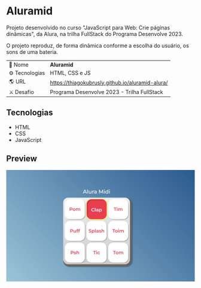 # Aluramid
<p>Projeto desenvolvido no curso "JavaScript para Web: Crie páginas dinâmicas", da Alura, na trilha FullStack do Programa Desenvolve 2023.</p>
<p>O projeto reproduz, de forma dinâmica conforme a escolha do usuário, os sons de uma bateria.</p>



|||
| -------------  | --- |
| :bookmark: Nome        | **Aluramid**
| :gear: Tecnologias | HTML, CSS e JS
| :earth_americas: URL         | https://thiagokubrusly.github.io/aluramid-alura/
| :crossed_swords: Desafio     | Programa Desenvolve 2023 - Trilha FullStack

## Tecnologias

- HTML
- CSS 
- JavaScript

## Preview

![](https://github.com/thiagokubrusly/aluramid-alura/blob/main/preview-aluramid.JPG?raw=true)

